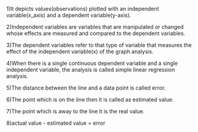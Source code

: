 1)It depicts values(observations) plotted with an independent variable(x_axis) and a dependent variable(y-axis).

2)Independent variables are variables that are manipulated or changed whose effects are measured and compared to the dependent variables.

3)The dependent variables refer to that type of variable that measures the effect of the independent variable(x) of the graph analysis.

4)When there is a single continuous dependent variable and a single independent variable, the analysis is called simple linear regression analysis.

5)The distance between the line and a data point is called error.

6)The point which is on the line then it is called as estimated value.

7)The point which is away to the line it is the real value.

8)actual value - estimated value = error 
